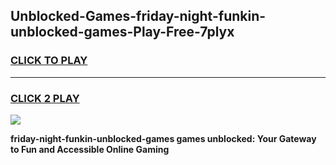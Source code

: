 
## Unblocked-Games-friday-night-funkin-unblocked-games-Play-Free-7plyx
<h3>
<a href="https://premium76.site?title=friday-night-funkin-unblocked-games&ref=10A">CLICK TO PLAY</a></h3>
<hr>

<h3>
<a href="https://premium76.site?title=friday-night-funkin-unblocked-games&ref=10A">CLICK 2 PLAY</a>
  
</h3>

<a href="https://premium76.site?title=friday-night-funkin-unblocked-games&ref=10A"><img src="https://clearcache.store/games.png"></a>


**friday-night-funkin-unblocked-games games unblocked: Your Gateway to Fun and Accessible Online Gaming**

